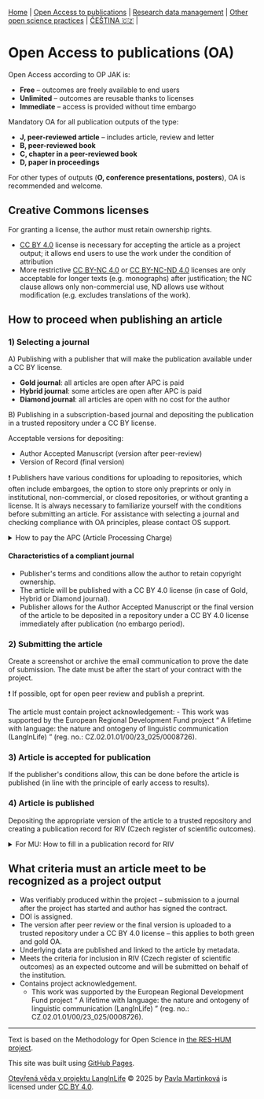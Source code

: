 [Home](/osprinciples/index-en) | [Open Access to publications](/osprinciples/open-access-en) | [Research data management](/osprinciples/sprava-dat-en) | [Other open science practices](/osprinciples/dalsi-postupy-en) | [ČEŠTINA 🇨🇿](/osprinciples/open-access) |

# Open Access to publications (OA)

Open Access according to OP JAK is: 
- **Free** – outcomes are freely available to end users
- **Unlimited** – outcomes are reusable thanks to licenses 
- **Immediate** – access is provided without time embargo

Mandatory OA for all publication outputs of the type: 
- **J, peer-reviewed article** – includes article, review and letter 
- **B, peer-reviewed book**
- **C, chapter in a peer-reviewed book**
- **D, paper in proceedings**

For other types of outputs (**O, conference presentations, posters**), OA is recommended and welcome.

## Creative Commons licenses

For granting a license, the author must retain ownership rights.

- [CC BY 4.0](https://creativecommons.org/licenses/by/4.0/) license is necessary for accepting the article as a project output; it allows end users to use the work under the condition of attribution  
- More restrictive [CC BY-NC 4.0](https://creativecommons.org/licenses/by-nc/4.0/) or [CC BY-NC-ND 4.0](https://creativecommons.org/licenses/by-nc-nd/4.0/) licenses are only acceptable for longer texts (e.g. monographs) after justification; the NC clause allows only non-commercial use, ND allows use without modification (e.g. excludes translations of the work).

## How to proceed when publishing an article

### 1) Selecting a journal 

A) Publishing with a publisher that will make the publication available under a CC BY license.
- **Gold journal**: all articles are open after APC is paid 
- **Hybrid journal**: some articles are open after APC is paid 
- **Diamond journal**: all articles are open with no cost for the author

B) Publishing in a subscription-based journal and depositing the publication in a trusted repository under a CC BY license.

Acceptable versions for depositing: 
- Author Accepted Manuscript (version after peer-review)
- Version of Record (final version)

❗ Publishers have various conditions for uploading to repositories, which often include embargoes, the option to store only preprints or only in institutional, non-commercial, or closed repositories, or without granting a license. It is always necessary to familiarize yourself with the conditions before submitting an article. For assistance with selecting a journal and checking compliance with OA principles, please contact OS support.

<details markdown="1">
  <summary>How to pay the APC (Article Processing Charge)</summary> 

  The fees for opening an article are around EUR 3,000 (it can be much more) and project funds are allocated for this purpose. It is possible to take advantage of discounts thanks to agreements with publishers within the Czechelib project – [instructions for authors](https://www.czechelib.cz/en/442-instructions-for-authors).
- For MU: Limited-number tokens are not allocated to project publications; discounts and fee waivers are available.

</details>


#### Characteristics of a compliant journal

 - Publisher's terms and conditions allow the author to retain copyright ownership.
 - The article will be published with a CC BY 4.0 license (in case of Gold, Hybrid or Diamond journal).
 - Publisher allows for the Author Accepted Manuscript or the final version of the article to be deposited in a repository under a CC BY 4.0 license immediately after publication (no embargo period).

### 2) Submitting the article 
Create a screenshot or archive the email communication to prove the date of submission. The date must be after the start of your contract with the project.

❗ If possible, opt for open peer review and publish a preprint.

The article must contain project acknowledgement:
    - This work was supported by the European Regional Development Fund project “ A lifetime with language: the nature and ontogeny of linguistic communication (LangInLife) ” (reg. no.: CZ.02.01.01/00/23_025/0008726).

### 3) Article is accepted for publication
If the publisher's conditions allow, this can be done before the article is published (in line with the principle of early access to results).

### 4) Article is published 
Depositing the appropriate version of the article to a trusted repository and creating a publication record for RIV (Czech register of scientific outcomes).

<details markdown="1">
<summary>For MU: How to fill in a publication record for RIV</summary>

When creating a publication record in the [IS Publications app](https://is.muni.cz/auth/publikace/?lang=en) it is necessary to enter two codes in the relevant sections to ensure the correct attribution to the project: 
- CZ.02.01.01/00/23_025/0008726 as interní kód MU (not translated)
- EH23_025/0008726 as research and development project  
Other checkboxes remain unchecked, unless there is a combination of funding.

</details>

## What criteria must an article meet to be recognized as a project output
  
 - Was verifiably produced within the project – submission to a journal after the project has started and author has signed the contract.
 - DOI is assigned.
 - The version after peer review or the final version is uploaded to a trusted repository under a CC BY 4.0 license – this applies to both green and gold OA.
 - Underlying data are published and linked to the article by metadata.
 - Meets the criteria for inclusion in RIV (Czech register of scientific outcomes) as an expected outcome and will be submitted on behalf of the institution.
 - Contains project acknowledgement.
    - This work was supported by the European Regional Development Fund project “ A lifetime with language: the nature and ontogeny of linguistic communication (LangInLife) ” (reg. no.: CZ.02.01.01/00/23_025/0008726).

---

Text is based on the Methodology for Open Science in [the RES-HUM project](https://reshum.muni.cz).

This site was built using [GitHub Pages](https://pages.github.com/).

[Otevřená věda v projektu LangInLife](https://pavla-martinkova.github.io/osprinciples/) © 2025 by [Pavla Martinková](https://github.com/pavla-martinkova) is licensed under [CC BY 4.0](https://creativecommons.org/licenses/by/4.0/).
